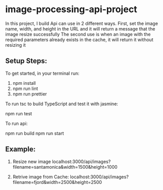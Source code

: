 # image-processing-api-project

In this project, I build Api can use in 2 different ways. First, set the image name, width, and height in the URL and it will return a message that the image resize successfully
The second use is when an image with the required parameters already exists in the cache, it will return it without resizing it

## Setup Steps:

To get started, in your terminal run:

1. npm install
2. npm run lint
3. npm run prettier

To run tsc to build TypeScript and test it with jasmine:

npm run test

To run api:

npm run build
npm run start

## Example:

1. Resize new image
   localhost:3000/api/images?filename=santamonica&width=1500&height=1000

2. Retrive image from Cache:
   localhost:3000/api/images?filename=fjord&width=2500&height=2500
